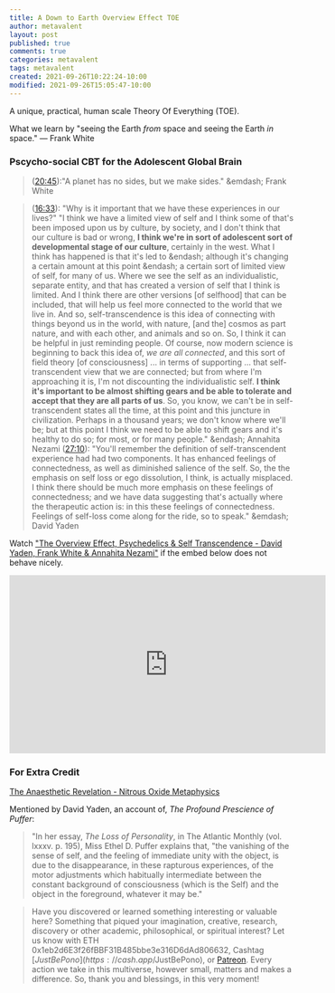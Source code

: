 ```yaml
---
title: A Down to Earth Overview Effect TOE
author: metavalent
layout: post
published: true
comments: true
categories: metavalent
tags: metavalent
created: 2021-09-26T10:22:24-10:00
modified: 2021-09-26T15:05:47-10:00
---
```


A unique, practical, human scale Theory Of Everything (TOE).

What we learn by "seeing the Earth *from* space and seeing the Earth *in* space." — Frank White

### Pscycho-social CBT for the Adolescent Global Brain

> ([20:45](https://youtu.be/v-ZhGOVTBwI?t=20m45s)):"A planet has no sides, but we make sides." &emdash; Frank White

> ([16:33](https://youtu.be/v-ZhGOVTBwI?t=16m33s)): "Why is it  important that we have these experiences in our lives?"
> "I think  we have a limited view of self and I think some of that's been  imposed upon us by culture, by society, and I don't think that our culture  is bad or wrong, **I think we're in sort of  adolescent sort of  developmental stage of our culture**, certainly in the west. What I think has happened is that  it's led to &endash; although it's changing a certain amount at this point &endash; a certain sort of limited view of self, for many of us. Where we see the self as an individualistic, separate entity, and that has created a version  of self that I think is  limited. And I think there are other versions [of selfhood] that can be included,  that will help us feel more connected to the world that we live in. And so, self-transcendence is this idea of connecting with things  beyond us in the world, with nature, [and the] cosmos as part nature, and with each other, and animals and so on. So, I think it can be helpful in just reminding people. Of course, now modern science is beginning to back this  idea of, *we are all connected*, and this sort of field theory [of consciousness] ... in terms of supporting ... that self-transcendent view that we are connected; but from where I'm approaching it is, I'm not  discounting the individualistic self. **I think it's important to be almost shifting gears and be able to  tolerate and accept that they are all  parts of us**. So, you know, we can't be in  self-transcendent states all the time, at this point and this juncture in civilization. Perhaps in a thousand years; we don't know where we'll be; but at this point I think we need to be able to shift gears and  it's healthy to do so; for most, or for many people." &endash; Annahita Nezami
> ([27:10](https://youtu.be/v-ZhGOVTBwI?t=27m10s)): "You'll remember the definition of self-transcendent experience had had two components. It has enhanced feelings of connectedness,
as well as diminished 
salience of the self. So, the 
the emphasis on self loss or ego 
dissolution, I think, is actually misplaced. I think there should be 
much more emphasis on these feelings of connectedness; and we have data suggesting that's actually where the therapeutic action is: in this these feelings of connectedness. Feelings of self-loss come along for the ride, so to speak." &emdash; David Yaden

Watch ["The Overview Effect, Psychedelics & Self Transcendence - David Yaden, Frank White & Annahita Nezami"](https://youtu.be/v-ZhGOVTBwI) if the embed below does not behave nicely. 

<div class="embed-container"><iframe width="560" height="315" src="https://www.youtube.com/embed/v-ZhGOVTBwI" title="YouTube video player" frameborder="0" allow="accelerometer; autoplay; clipboard-write; encrypted-media; gyroscope; picture-in-picture" allowfullscreen></iframe></div>

### For Extra Credit

[The Anaesthetic Revelation - Nitrous Oxide Metaphysics](https://groups.google.com/g/alt.religion.scientology/c/KRlObM7nNmM/m/EjEIRYlXxyQJ)

Mentioned by David Yaden, an account of, *The Profound Prescience of Puffer*:

> "In her essay, *The Loss of
Personality*, in The Atlantic Monthly (vol. lxxxv. p. 195), Miss Ethel D. Puffer explains that, "the vanishing of the sense of self, and the feeling of immediate unity with the object, is due to the disappearance, in these rapturous experiences, of the motor adjustments which habitually
intermediate between the constant background of consciousness (which is the Self) and the object in the foreground, whatever it may be."

> Have you discovered or learned something interesting or valuable here? Something that piqued your imagination, creative, research, discovery or other academic, philosophical, or spiritual interest? Let us know with ETH 0x1eb2d6E3f26fBBF31B485bbe3e316D6dAd806632, Cashtag [$JustBePono](https://cash.app/$JustBePono), or [Patreon](https://patreon.com/metavalent). Every action we take in this multiverse, however small, matters and makes a difference. So, thank you and blessings, in this very moment!
